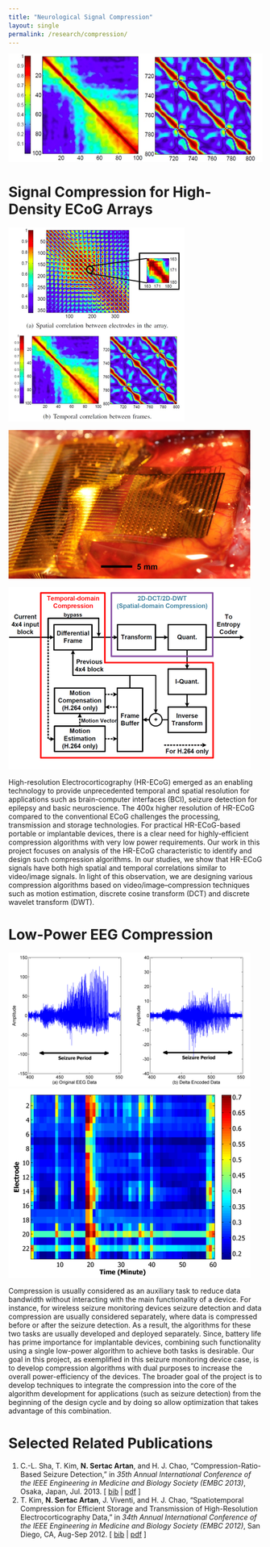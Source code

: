 ```yaml
--- 
title: "Neurological Signal Compression"
layout: single 
permalink: /research/compression/ 
---
```


![](/assets/images/compression-top.png)


# Signal Compression for High-Density ECoG Arrays

![](/assets/images/HR-ECoG-correlation.png)

![](/assets/images/HR-ECoG-array.png)

![](/assets/images/HR-ECoG-block-diagram.png)

High-resolution Electrocorticography (HR-ECoG) emerged as an enabling technology to provide unprecedented temporal and spatial resolution for applications such as brain-computer interfaces (BCI), seizure detection for epilepsy and basic neuroscience. The 400x higher resolution of HR-ECoG compared to the conventional ECoG challenges the processing, transmission and storage technologies. For practical HR-ECoG-based portable or implantable devices, there is a clear need for highly-efficient compression algorithms with very low power requirements. Our work in this project focuses on analysis of the HR-ECoG characteristic to identify and design such compression algorithms. In our studies, we show that HR-ECoG signals have both high spatial and temporal correlations similar to video/image signals. In light of this observation, we are designing various compression algorithms based on video/image–compression techniques such as motion estimation, discrete cosine transform (DCT) and discrete wavelet transform (DWT).

# Low-Power EEG Compression

![](/assets/images/delta1.png)   ![](/assets/images/delta2.png)  
  
Compression is usually considered as an auxiliary task to reduce data bandwidth without interacting with the main functionality of a device. For instance, for wireless seizure monitoring devices seizure detection and data compression are usually considered separately, where data is compressed before or after the seizure detection. As a result, the algorithms for these two tasks are usually developed and deployed separately. Since, battery life has prime importance for implantable devices, combining such functionality using a single low-power algorithm to achieve both tasks is desirable. Our goal in this project, as exemplified in this seizure monitoring device case, is to develop compression algorithms with dual purposes to increase the overall power-efficiency of the devices. The broader goal of the project is to develop techniques to integrate the compression into the core of the algorithm development for applications (such as seizure detection) from the beginning of the design cycle and by doing so allow optimization that takes advantage of this combination.

# Selected Related Publications

1.  C.-L. Sha, T. Kim, **N. Sertac Artan**, and H. J. Chao, “Compression-Ratio-Based Seizure Detection,” in _35th Annual International Conference of the IEEE Engineering in Medicine and Biology Society (EMBC 2013)_, Osaka, Japan, Jul. 2013. \[ [bib](sertac_bib.html#SKAC13) \| [pdf](pubs/ShaEtAlCR_EMBC2013.pdf) \]
2.  T. Kim, **N. Sertac Artan**, J. Viventi, and H. J. Chao, “Spatiotemporal Compression for Efficient Storage and Transmission of High-Resolution Electrocorticography Data,” in _34th Annual International Conference of the IEEE Engineering in Medicine and Biology Society (EMBC 2012)_, San Diego, CA, Aug-Sep 2012. \[ [bib](sertac_bib.html#KAVC12) \| [pdf](pubs/KimEtAlHR-ECoG-EMBC2012.pdf) \]

